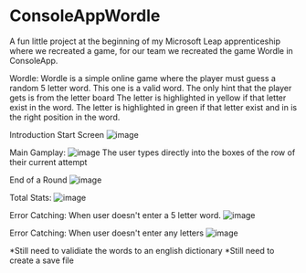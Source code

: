 # ConsoleAppWordle
A fun little project at the beginning of my Microsoft Leap apprenticeship where we recreated a game, for our team we recreated the game Wordle in ConsoleApp.

Wordle: Wordle is a simple online game where the player must guess a random 5 letter word. This one is a valid word. 
The only hint that the player gets is from the letter board 
  The letter is highlighted in yellow if that letter exist in the word.
  The letter is highlighted in green if that letter exist and in is the right position in the word.

Introduction Start Screen
![image](https://github.com/Burnlit/ConsoleAppWordle/assets/11387158/4f8f4e6e-deab-41d7-9eb5-ad340921a05b)

Main Gamplay:
![image](https://github.com/Burnlit/ConsoleAppWordle/assets/11387158/8345ff9b-3a47-4cb2-b5e7-5f60acf267f8)
The user types directly into the boxes of the row of their current attempt

End of a Round
![image](https://github.com/Burnlit/ConsoleAppWordle/assets/11387158/f3426b47-e7ef-41a2-806b-89f080e25fcd)

Total Stats: 
![image](https://github.com/Burnlit/ConsoleAppWordle/assets/11387158/c9618a5b-8b1e-427a-afe6-7dd1046960df)

Error Catching: When user doesn't enter a 5 letter word.
![image](https://github.com/Burnlit/ConsoleAppWordle/assets/11387158/1c4c4695-85f9-4a60-bbd4-9e9e70f90318)

Error Catching: When user doesn't enter any letters
![image](https://github.com/Burnlit/ConsoleAppWordle/assets/11387158/bcbd59dd-6d93-4797-9c4e-28c100125501)

*Still need to validiate the words to an english dictionary
*Still need to create a save file
